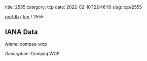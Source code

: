 title: 2555
category: tcp
date: 2022-02-10T22:46:10
slug: tcp/2555

[portdb](/) / [tcp](/category/tcp.html) / 2555


## IANA Data

_Name:_ compaq-wcp

_Description:_ Compaq WCP

